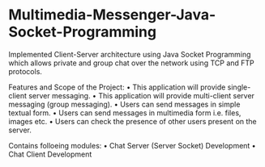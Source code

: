 # Multimedia-Messenger-Java-Socket-Programming
Implemented Client-Server architecture using Java Socket Programming which allows private and group chat over the network using TCP and FTP protocols.

Features and Scope of the Project:
•	This application will provide single-client server messaging.
•	This application will provide multi-client server messaging (group messaging).
•	Users can send messages in simple textual form.
•	Users can send messages in multimedia form i.e. files, images etc.
•	Users can check the presence of other users present on the server.

Contains folloeing modules:
•	Chat Server (Server Socket) Development
•	Chat Client Development



